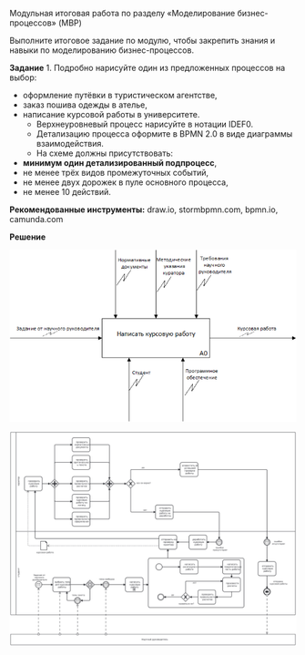﻿Модульная итоговая работа по разделу «Моделирование бизнес-процессов» (MBP)

Выполните итоговое задание по модулю, чтобы закрепить знания и навыки по моделированию бизнес-процессов.

**Задание**
1\. Подробно нарисуйте один из предложенных процессов на выбор:

- оформление путёвки в туристическом агентстве,
- заказ пошива одежды в ателье,
- написание курсовой работы в университете.
  - Верхнеуровневый процесс нарисуйте в нотации IDEF0.
  - Детализацию процесса оформите в BPMN 2.0 в виде диаграммы взаимодействия.
  - На схеме должны присутствовать:
- **минимум один детализированный подпроцесс**,
- не менее трёх видов промежуточных событий,
- не менее двух дорожек в пуле основного процесса,
- не менее 10 действий.

**Рекомендованные инструменты:**
draw.io, stormbpmn.com, bpmn.io, camunda.com

**Решение**

![](15_idef0.png)

![](15_bpmn.jpg)
